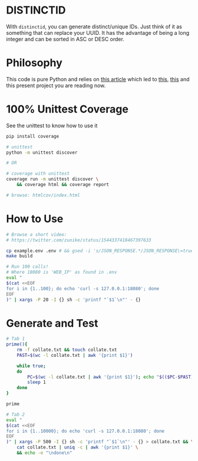 # DISTINCTID
With `distinctid`, you can generate distinct/unique IDs. Just think of it as something that can replace your UUID. It has the advantage of being a long integer and can be sorted in ASC or DESC order.

# Philosophy
This code is pure Python and relies on [this article](https://instagram-engineering.com/sharding-ids-at-instagram-1cf5a71e5a5c) which led to [this](https://gist.github.com/ichux/1b5d15129370341811fb12eb7e333917), [this](https://github.com/ichux/postgresql-id-shard) and this present project you are reading now.

# 100% Unittest Coverage
See the unittest to know how to use it

```bash
pip install coverage

# unittest
python -m unittest discover

# OR

# coverage with unittest
coverage run -m unittest discover \
    && coverage html && coverage report

# browse: htmlcov/index.html 
```

# How to Use
```bash
# Browse a short video:
# https://twitter.com/zuoike/status/1544337418467397633

cp example.env .env # && gsed -i 's/JSON_RESPONSE.*/JSON_RESPONSE\=true/' .env
make build

# Run 100 calls!
# Where 18080 is 'WEB_IP' as found in .env
eval "
$(cat <<EOF
for i in {1..100}; do echo 'curl -s 127.0.0.1:18080'; done
EOF
)" | xargs -P 20 -I {} sh -c 'printf "`$1`\n"' - {}
```

# Generate and Test
```bash
# Tab 1
prime(){
    rm -f collate.txt && touch collate.txt
    PAST=$(wc -l collate.txt | awk '{print $1}')

    while true;
    do
        PC=$(wc -l collate.txt | awk '{print $1}'); echo "$(($PC-$PAST))"; PAST=$PC
        sleep 1
    done
}

prime

# Tab 2
eval "
$(cat <<EOF
for i in {1..10000}; do echo 'curl -s 127.0.0.1:18080'; done
EOF
)" | xargs -P 500 -I {} sh -c 'printf "`$1`\n"' - {} > collate.txt && \
    cat collate.txt | uniq -c | awk '{print $1}' \
    && echo -e "\ndone\n"
```
